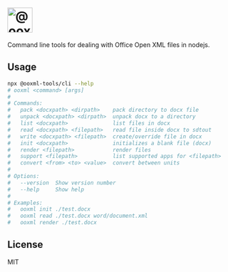 <h1>
    <picture>
        <source media="(prefers-color-scheme: dark)" srcset="https://ooxml-tools.github.io/design/images/cli-dark.png">
        <source media="(prefers-color-scheme: light)" srcset="https://ooxml-tools.github.io/design/images/cli-light.png">
        <img alt="@ooxml-tools/cli" height="56" src="https://ooxml-tools.github.io/design/images/cli-light.png">
    </picture>
</h1>

Command line tools for dealing with Office Open XML files in nodejs.

## Usage

```bash
npx @ooxml-tools/cli --help
# ooxml <command> [args]
#
# Commands:
#   pack <docxpath> <dirpath>    pack directory to docx file
#   unpack <docxpath> <dirpath>  unpack docx to a directory
#   list <docxpath>              list files in docx
#   read <docxpath> <filepath>   read file inside docx to sdtout
#   write <docxpath> <filepath>  create/override file in docx
#   init <docxpath>              initializes a blank file (docx)
#   render <filepath>            render files
#   support <filepath>           list supported apps for <filepath>
#   convert <from> <to> <value>  convert between units
#
# Options:
#   --version  Show version number                                       [boolean]
#   --help     Show help                                                 [boolean]
#
# Examples:
#   ooxml init ./test.docx
#   ooxml read ./test.docx word/document.xml
#   ooxml render ./test.docx
```

## License

MIT
